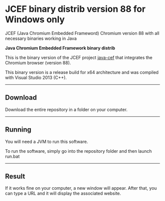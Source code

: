 # JCEF binary distrib version 88 for Windows only
 JCEF (Java Chromium Embedded Frameword) Chromium version 88 with all necessary binaries working in Java

**Java Chromium Embedded Framework binary distrib**

This is the binary version of the JCEF project [java-cef](https://bitbucket.org/chromiumembedded/java-cef) that integrates the Chromium browser (version 88).

This binary version is a release build for x64 architecture and was compiled with Visual Studio 2013 (C++).


---

## Download

Download the entire repository in a folder on your computer.


---

## Running

You will need a JVM to run this software.

To run the software, simply go into the repository folder and then launch run.bat


---

## Result

If it works fine on your computer, a new window will appear. After that, you can type a URL and it will display the associated website.
